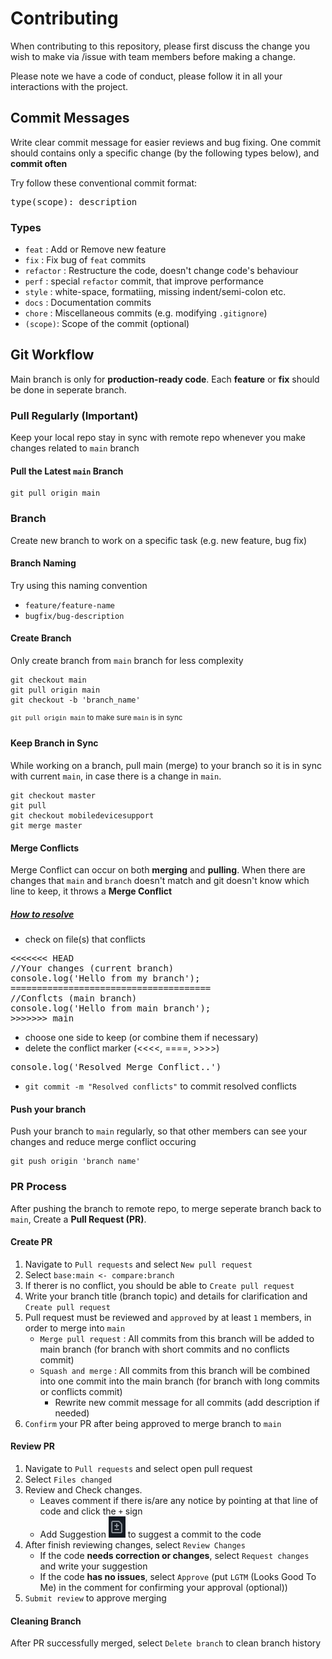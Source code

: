 # Contributing

When contributing to this repository, please first discuss the change you wish to make via /issue with team members before making a change.

Please note we have a code of conduct, please follow it in all your interactions with the project.

## Commit Messages

Write clear commit message for easier reviews and bug fixing. One commit should contains only a specific change (by the following types below), and **commit often**

Try follow these conventional commit format:

<pre>type(scope): description</pre>

### Types
- `feat` : Add or Remove new feature
- `fix` : Fix bug of `feat` commits
- `refactor` : Restructure the code, doesn't change code's behaviour
- `perf` : special `refactor` commit, that improve performance
- `style` : white-space, formatiing, missing indent/semi-colon etc.
- `docs` : Documentation commits
- `chore` : Miscellaneous commits (e.g. modifying `.gitignore`)
- `(scope)`: Scope of the commit (optional)

## Git Workflow

Main branch is only for **production-ready code**. Each **feature** or **fix** should be done in seperate branch.

### Pull Regularly (Important)

Keep your local repo stay in sync with remote repo whenever you make changes related to `main` branch

#### Pull the Latest `main` Branch
```
git pull origin main
```

### Branch

Create new branch to work on a specific task (e.g. new feature, bug fix)

#### Branch Naming
Try using this naming convention

* `feature/feature-name`
* `bugfix/bug-description`

#### Create Branch
Only create branch from `main` branch for less complexity
```
git checkout main
git pull origin main
git checkout -b 'branch_name'
```
<sup>`git pull origin main` to make sure `main` is in sync</sup>

#### Keep Branch in Sync
While working on a branch, pull main (merge) to your branch so it is in sync with current `main`, in case there is a change in `main`.
```
git checkout master
git pull
git checkout mobiledevicesupport
git merge master
```

#### Merge Conflicts
Merge Conflict can occur on both **merging** and **pulling**. When there are changes that `main` and `branch` doesn't match and git doesn't know which line to keep, it throws a **Merge Conflict**

##### <ins>How to resolve</ins>
* check on file(s) that conflicts
<pre><<<<<<< HEAD
//Your changes (current branch)
console.log('Hello from my branch');
======================================
//Conflcts (main branch)
console.log('Hello from main branch');
>>>>>>> main</pre> 
* choose one side to keep (or combine them if necessary)
* delete the conflict marker (<<<<, ====, >>>>)
<pre>console.log('Resolved Merge Conflict..')</pre>
* `git commit -m "Resolved conflicts"` to commit resolved conflicts

#### Push your branch
Push your branch to `main` regularly, so that other members can see your changes and reduce merge conflict occuring
```
git push origin 'branch name'
```

### PR Process

After pushing the branch to remote repo, to merge seperate branch back to `main`, Create a **Pull Request (PR)**.

#### Create PR
1. Navigate to `Pull requests` and select `New pull request`
2. Select `base:main <- compare:branch`
3. If therer is no conflict, you should be able to `Create pull request`
4. Write your branch title (branch topic) and details for clarification and `Create pull request`
5. Pull request must be reviewed and `approved` by at least `1` members, in order to merge into `main`
    * `Merge pull request` : All commits from this branch will be added to main branch (for branch with short commits and no conflicts commit)
    * `Squash and merge` : All commits from this branch will be combined into one commit into the main branch (for branch with long commits or conflicts commit)
        * Rewrite new commit message for all commits (add description if needed)
6. `Confirm` your PR after being approved to merge branch to `main`

#### Review PR
1. Navigate to `Pull requests` and select open pull request
2. Select `Files changed`
3. Review and Check changes. 
    * Leaves comment if there is/are any notice by pointing at that line of code and click the `+` sign
    * Add Suggestion ![alt text](image.png) to suggest a commit to the code
4. After finish reviewing changes, select `Review Changes`
    * If the code **needs correction or changes**, select `Request changes`
    and write your suggestion
    * If the code **has no issues**, select `Approve` (put `LGTM` (Looks Good To Me) in the comment for confirming your approval (optional))
5. `Submit review` to approve merging

#### Cleaning Branch
After PR successfully merged, select `Delete branch` to clean branch history
